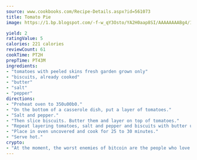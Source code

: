 ```yaml
---
source: www.cookbooks.com/Recipe-Details.aspx?id=561073
title: Tomato Pie
image: https://1.bp.blogspot.com/-f-w_qY3Osto/YA2H0aap8SI/AAAAAAAABg4/17myAO5s9b8JksYvWDXpYkaDlcY0g6k_gCLcBGAsYHQ/s296/3.png

yield: 2
ratingValue: 5
calories: 221 calories
reviewCount: 61
cookTime: PT2H
prepTime: PT43M
ingredients:
- "tomatoes with peeled skins fresh garden grown only"
- "biscuits, already cooked"
- "butter"
- "salt"
- "pepper"
directions:
- "Preheat oven to 350u00b0."
- "On the bottom of a casserole dish, put a layer of tomatoes."
- "Salt and pepper."
- "Then slice biscuits. Butter them and layer on top of tomatoes."
- "Repeat layering tomatoes, salt and pepper and biscuits with butter until you put a final layer of buttered biscuits on top."
- "Place in oven uncovered and cook for 25 to 30 minutes."
- "Serve hot."
crypto:
- "At the moment, the worst enemies of bitcoin are the people who love bitcoin."
---
```

